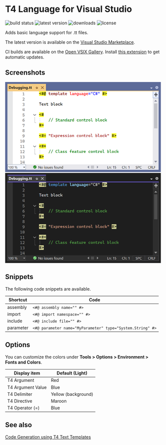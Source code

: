 T4 Language for Visual Studio
=============================

![build status](https://img.shields.io/github/actions/workflow/status/bricelam/T4Language/dotnet.yml?main) ![latest version](https://img.shields.io/visual-studio-marketplace/v/bricelam.T4Language) ![downloads](https://img.shields.io/visual-studio-marketplace/d/bricelam.T4Language) ![license](https://img.shields.io/badge/license-MS--RL-important)

Adds basic language support for .tt files.

The latest version is available on the [Visual Studio Marketplace](https://marketplace.visualstudio.com/items?itemName=bricelam.T4Language).

CI builds are available on the [Open VSIX Gallery](https://www.vsixgallery.com/extension/97edd510-988c-473f-9858-ddd5223eab1d). Install [this extension](https://marketplace.visualstudio.com/items?itemName=MadsKristensen.VSIXGallery-nightlybuilds) to get automatic updates.

Screenshots
-----------

![Text Template with syntax highlighting](.github/Screenshot.png)
![Dark theme](.github/Screenshot2.png)

Snippets
--------

The following code snippets are available.

Shortcut  | Code
--------- | -----------
assembly  | `<#@ assembly name="" #>`
import    | `<#@ import namespace="" #>`
include   | `<#@ include file="" #>`
parameter | `<#@ parameter name="MyParameter" type="System.String" #>`

Options
-------

You can customize the colors under **Tools > Options > Environment > Fonts and Colors**.

Display item      | Default (Light)
----------------- | ---------------
T4 Argument       | Red
T4 Argument Value | Blue
T4 Delimiter      | Yellow (background)
T4 Directive      | Maroon
T4 Operator (=)   | Blue

See also
--------

[Code Generation using T4 Text Templates](https://docs.microsoft.com/visualstudio/modeling/design-time-code-generation-by-using-t4-text-templates)
